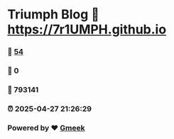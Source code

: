 # Triumph Blog :link: https://7r1UMPH.github.io 
### :page_facing_up: [54](https://7r1UMPH.github.io/tag.html) 
### :speech_balloon: 0 
### :hibiscus: 793141 
### :alarm_clock: 2025-04-27 21:26:29 
### Powered by :heart: [Gmeek](https://github.com/Meekdai/Gmeek)
